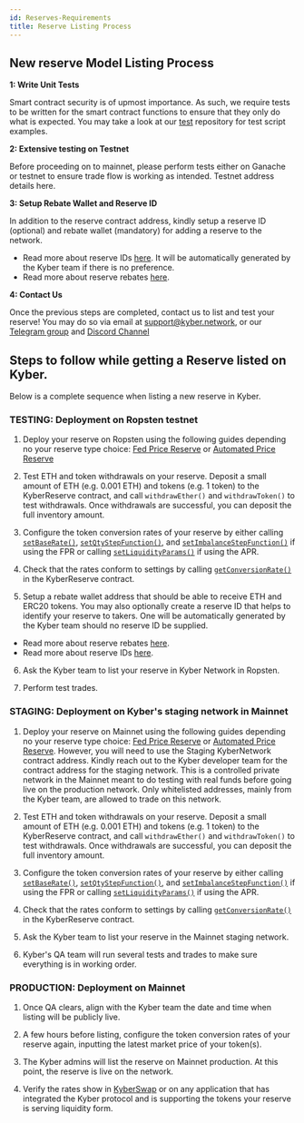 ```yaml
---
id: Reserves-Requirements
title: Reserve Listing Process
---
```


[//]: # 'tagline'

## New reserve Model Listing Process

**1: Write Unit Tests**

Smart contract security is of upmost importance. As such, we require tests to be written for the smart contract functions to ensure that they only do what is expected. You may take a look at our [test](https://github.com/KyberNetwork/smart-contracts/tree/master/test) repository for test script examples.

**2: Extensive testing on Testnet**

Before proceeding on to mainnet, please perform tests either on Ganache or testnet to ensure trade flow is working as intended. Testnet address details here.

**3: Setup Rebate Wallet and Reserve ID**

In addition to the reserve contract address, kindly setup a reserve ID (optional) and rebate wallet (mandatory) for adding a reserve to the network.

- Read more about reserve IDs [here](reserves-resIDs.md). It will be automatically generated by the Kyber team if there is no preference.
- Read more about reserve rebates [here](reserves-rebates.md).

**4: Contact Us**

Once the previous steps are completed, contact us to list and test your reserve! You may do so via email at support@kyber.network, or our [Telegram group](https://t.me/kyberdeveloper) and [Discord Channel](https://discord.com/invite/NB3vc8J9uv)

## Steps to follow while getting a Reserve listed on Kyber.

Below is a complete sequence when listing a new reserve in Kyber.

### TESTING: Deployment on Ropsten testnet

1. Deploy your reserve on Ropsten using the following guides depending no your reserve type choice: [Fed Price Reserve](reserves-fedpricereserve.md) or [Automated Price Reserve](reserves-automatedpricereserve.md)

2. Test ETH and token withdrawals on your reserve. Deposit a small amount of ETH (e.g. 0.001 ETH) and tokens (e.g. 1 token) to the KyberReserve contract, and call `withdrawEther()` and `withdrawToken()` to test withdrawals. Once withdrawals are successful, you can deposit the full inventory amount.

3. Configure the token conversion rates of your reserve by either calling [`setBaseRate()`](api_abi-conversionrates.md#setBaseRate), [`setQtyStepFunction()`](api_abi-conversionrates.md#setQtyStepFunction), and [`setImbalanceStepFunction()`](api_abi-conversionrates.md#setImbalanceStepFunction) if using the FPR or calling [`setLiquidityParams()`](api_abi-liquidityconversionrates.md#setLiquidityParams) if using the APR.

4. Check that the rates conform to settings by calling [`getConversionRate()`](api_abi-kyberreserve.md#getconversionrate) in the KyberReserve contract.

5. Setup a rebate wallet address that should be able to receive ETH and ERC20 tokens. You may also optionally create a reserve ID that helps to identify your reserve to takers. One will be automatically generated by the Kyber team should no reserve ID be supplied.

- Read more about reserve rebates [here](reserves-resIDs.md).
- Read more about reserve IDs [here](reserves-rebates.md).

6. Ask the Kyber team to list your reserve in Kyber Network in Ropsten.

7. Perform test trades.

### STAGING: Deployment on Kyber's staging network in Mainnet

1. Deploy your reserve on Mainnet using the following guides depending no your reserve type choice: [Fed Price Reserve](reserves-fedpricereserve.md) or [Automated Price Reserve](reserves-automatedpricereserve.md). However, you will need to use the Staging KyberNetwork contract address. Kindly reach out to the Kyber developer team for the contract address for the staging network. This is a controlled private network in the Mainnet meant to do testing with real funds before going live on the production network. Only whitelisted addresses, mainly from the Kyber team, are allowed to trade on this network.

2. Test ETH and token withdrawals on your reserve. Deposit a small amount of ETH (e.g. 0.001 ETH) and tokens (e.g. 1 token) to the KyberReserve contract, and call `withdrawEther()` and `withdrawToken()` to test withdrawals. Once withdrawals are successful, you can deposit the full inventory amount.

3. Configure the token conversion rates of your reserve by either calling [`setBaseRate()`](api_abi-conversionrates.md#setBaseRate), [`setQtyStepFunction()`](api_abi-conversionrates.md#setQtyStepFunction), and [`setImbalanceStepFunction()`](api_abi-conversionrates.md#setImbalanceStepFunction) if using the FPR or calling [`setLiquidityParams()`](api_abi-liquidityconversionrates.md#setLiquidityParams) if using the APR.

4. Check that the rates conform to settings by calling [`getConversionRate()`](api_abi-kyberreserve.md#getconversionrate) in the KyberReserve contract.

5. Ask the Kyber team to list your reserve in the Mainnet staging network.

6. Kyber's QA team will run several tests and trades to make sure everything is in working order.

### PRODUCTION: Deployment on Mainnet

1. Once QA clears, align with the Kyber team the date and time when listing will be publicly live.

2. A few hours before listing, configure the token conversion rates of your reserve again, inputting the latest market price of your token(s).

3. The Kyber admins will list the reserve on Mainnet production. At this point, the reserve is live on the network.

4. Verify the rates show in [KyberSwap](https://https://kyberswap.com/) or on any application that has integrated the Kyber protocol and is supporting the tokens your reserve is serving liquidity form.
